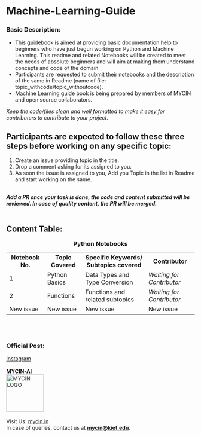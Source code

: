 # Machine-Learning-Guide

### Basic Description: 
<ul>

<li>This guidebook is aimed at providing basic documentation help to beginners who have just begun working on Python and Machine Learning. This readme and related Notebooks will be created to meet the needs of absolute beginners and will aim at making them understand concepts and code of the domain.</li>

<li>Participants are requested to submit their notebooks and the description of the same in Readme (name of file: topic_withcode/topic_withoutcode).</li>

<li>Machine Learning guide book is being prepared by members of MYCIN and open source collaborators.</li>

</ul>
<i>Keep the code/files clean and well formatted to make it easy for contributers to contribute to your project.</i>
<br>


## Participants are expected to follow these three steps before working on any specific topic:
<ol>
<li>Create an issue providing topic in the title.</li>
<li>Drop a comment asking for its assigned to you.</li>
<li>As soon the issue is assigned to you, Add you Topic in the list in Readme and start working on the same.</li></ol>
<br>
<i><b>Add a PR once your task is done, the code and content submitted will be reviewed. In case of quality content, the PR will be merged.</i></b>
<br><br>

## Content Table:

<table>
<caption align="top"><b>Python Notebooks</b></caption>
<tr>
<th>Notebook No. </th>
<th> Topic Covered </th>
<th> Specific Keywords/ Subtopics covered </th>
<th> Contributor </th>
</tr>

<tr>
<td>1</td>
<td> Python Basics
<td>Data Types and Type Conversion
<td><i>Waiting for Contributor</i></td>
</tr>

<tr>
<td>2</td>
<td> Functions
<td> Functions and related subtopics
<td><i>Waiting for Contributor</i></td>
</tr>

<tr>
<td>New issue</td>
<td>New issue</td>
<td>New issue</td>
<td>New issue</td>
</tr>

</table>

<br><br>

### Official Post: 
<a href="https://www.instagram.com/p/CjLOr09plx9/?utm_source=ig_web_copy_link">Instagram</a>
<br><br>
<b> MYCIN-AI</b>
<br><a href="mycin.in">
<img src="https://user-images.githubusercontent.com/76547274/193342819-bc84f078-d7cb-4f99-aeb1-05867a7bdce3.jpg" alt="MYCIN LOGO" height="100dp" breath="100dp"></a>
<br><br>
Visit Us: <a href="mycin.in">mycin.in</a>
<br>In case of queries, contact us at <b><a href="mailto:mycin@kiet.edu">mycin@kiet.edu</a></b>.
